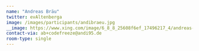 ```yaml
---
name: "Andreas Bräu"
twitter: evAltenberga
image: /images/participants/andibraeu.jpg
__image: https://www.xing.com/image/6_8_8_25608f6ef_17496217_4/andreas-br%C3%A4u-foto.256x256.jpg
contact-via: ab+codefreeze@andi95.de
room-type: single
---
```

